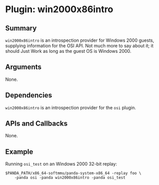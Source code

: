 Plugin: win2000x86intro
===========

Summary
-------

`win2000x86intro` is an introspection provider for Windows 2000 guests, supplying information for the OSI API. Not much more to say about it; it should Just Work as long as the guest OS is Windows 2000.

Arguments
---------

None.

Dependencies
------------

`win2000x86intro` is an introspection provider for the `osi` plugin.

APIs and Callbacks
------------------

None.

Example
-------

Running `osi_test` on an Windows 2000 32-bit replay:

    $PANDA_PATH/x86_64-softmmu/panda-system-x86_64 -replay foo \
        -panda osi -panda win2000x86intro -panda osi_test
